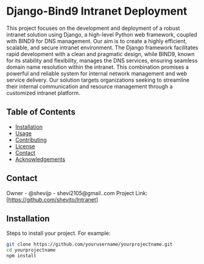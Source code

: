 # Django-Bind9 Intranet Deployment

This project focuses on the development and deployment of a robust intranet solution using Django, a high-level Python web framework, coupled with BIND9 for DNS management. Our aim is to create a highly efficient, scalable, and secure intranet environment. The Django framework facilitates rapid development with a clean and pragmatic design, while BIND9, known for its stability and flexibility, manages the DNS services, ensuring seamless domain name resolution within the intranet. This combination promises a powerful and reliable system for internal network management and web service delivery. Our solution targets organizations seeking to streamline their internal communication and resource management through a customized intranet platform.

## Table of Contents

- [Installation](#installation)
- [Usage](#usage)
- [Contributing](#contributing)
- [License](#license)
- [Contact](#contact)
- [Acknowledgements](#acknowledgements)

## Contact

Owner - @shevijp - shevi2105@gmail..com
Project Link: [https://github.com/shevito/Intranet]

## Installation

Steps to install your project. For example:

```bash
git clone https://github.com/yourusername/yourprojectname.git
cd yourprojectname
npm install
